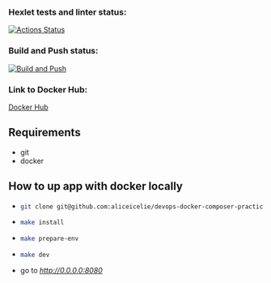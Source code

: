 ### Hexlet tests and linter status:
[![Actions Status](https://github.com/aliceicelie/devops-for-programmers-project-74/actions/workflows/hexlet-check.yml/badge.svg)](https://github.com/aliceicelie/devops-for-programmers-project-74/actions)

### Build and Push status:
[![Build and Push](https://github.com/aliceicelie/devops-for-programmers-project-74/actions/workflows/push.yml/badge.svg)](https://github.com/ваш-юзернейм/aliceicelie-devops-for-programmers-project-74/actions/workflows/push.yml)

### Link to Docker Hub:
[Docker Hub](https://hub.docker.com/repository/docker/aliceicelie/devops-for-programmers-project-74/general)

## Requirements
- git
- docker

## How to up app with docker locally
- ```bash
  git clone git@github.com:aliceicelie/devops-docker-composer-practice.git
  ``` 
- ```bash
  make install
  ```
- ```bash
  make prepare-env
  ```
- ```bash
  make dev
  ```
- go to *http://0.0.0.0:8080*
